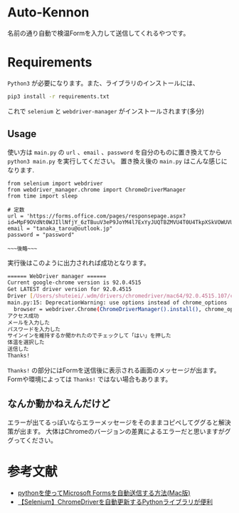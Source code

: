 # Auto-Kennon
名前の通り自動で検温Formを入力して送信してくれるやつです。

# Requirements
`Python3` が必要になります。また、ライブラリのインストールには、
```bash
pip3 install -r requirements.txt
```
これで `selenium` と `webdriver-manager` がインストールされます(多分)

## Usage
使い方は `main.py` の `url` 、`email` 、`password` を自分のものに置き換えてから `python3 main.py` を実行してください。
置き換え後の `main.py` はこんな感じになります.
```python3
from selenium import webdriver
from webdriver_manager.chrome import ChromeDriverManager
from time import sleep

# 定数
url = 'https://forms.office.com/pages/responsepage.aspx?id=MpF9OVdNt0WJIllNfjY_6zTBuuV3eP9JoYM4l7ExYyJUQTBZMVU4T0U4TkpXSkVOWUVUS1ZaWEpRNC4u'
email = "tanaka_tarou@outlook.jp"
password = "password"

~~~後略~~~
```

実行後はこのように出力されれば成功となります。
```bash
====== WebDriver manager ======
Current google-chrome version is 92.0.4515
Get LATEST driver version for 92.0.4515
Driver [/Users/shuteiei/.wdm/drivers/chromedriver/mac64/92.0.4515.107/chromedriver] found in cache
main.py:15: DeprecationWarning: use options instead of chrome_options
  browser = webdriver.Chrome(ChromeDriverManager().install(), chrome_options=options)
アクセス成功
メールを入力した
パスワードを入力した
サインインを維持するか聞かれたのでチェックして「はい」を押した
体温を選択した
送信した
Thanks!
```

`Thanks!` の部分にはFormを送信後に表示される画面のメッセージが出ます。Formや環境によっては `Thanks!` ではない場合もあります。

## なんか動かねえんだけど
エラーが出てるっぽいならエラーメッセージをそのままコピペしてググると解決策が出ます。
大体はChromeのバージョンの差異によるエラーだと思いますがググってください。

# 参考文献
- [pythonを使ってMicrosoft Formsを自動送信する方法(Mac版)](
https://qiita.com/kataoka_ys/items/43c20f912178e796a838)
- [【Selenium】ChromeDriverを自動更新するPythonライブラリが便利](https://yuki.world/python-selenium-chromedriver-auto-update/#t_webdriver_managerdriver)
